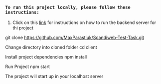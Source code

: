 ### `To run this project locally, please follow these instructions:`

1. Click on this [link](https://github.com/scandiweb/junior-react-endpoint) for instructions on how to run the backend server for thi project 

git clone https://github.com/MaxParastiuk/Scandiweb-Test-Task.git

Change directory into cloned folder cd client

Install project dependencies npm install

Run Project npm start

The project will start up in your localhost server
